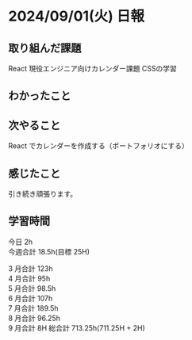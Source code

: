 # 2024/09/01(火) 日報

## 取り組んだ課題
React 現役エンジニア向けカレンダー課題
CSSの学習

## わかったこと


## 次やること
React でカレンダーを作成する（ポートフォリオにする）

## 感じたこと
引き続き頑張ります。

## 学習時間

今日 2h
<br />
今週合計 18.5h(目標 25H)
<br />

3 月合計 123h
<br />
4 月合計 95h
<br />
5 月合計 98.5h
<br />
6 月合計 107h
<br />
7 月合計 189.5h
<br />
8 月合計 96.25h
<br />
9 月合計 8H
総合計 713.25h(711.25H + 2H)
